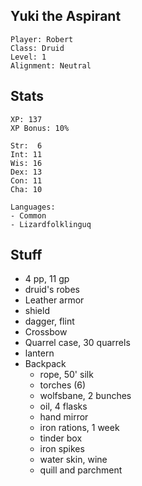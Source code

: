 
## Yuki the Aspirant

    Player: Robert
    Class: Druid
    Level: 1
    Alignment: Neutral

## Stats

    XP: 137
    XP Bonus: 10%

    Str:  6
    Int: 11
    Wis: 16
    Dex: 13
    Con: 11
    Cha: 10

    Languages:
    - Common
    - Lizardfolklinguq

## Stuff

* 4 pp, 11 gp
* druid's robes
* Leather armor
* shield
* dagger, flint
* Crossbow
* Quarrel case, 30 quarrels
* lantern
* Backpack
  * rope, 50' silk
  * torches (6)
  * wolfsbane, 2 bunches
  * oil, 4 flasks
  * hand mirror
  * iron rations, 1 week
  * tinder box
  * iron spikes
  * water skin, wine
  * quill and parchment
